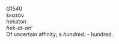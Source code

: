 <body>
  <p>G1540<br>  ἑκατόν  <br> hekaton  <br><i>hek-at-on‘ </i><br>Of uncertain affinity; a <i>hundred:</i> - hundred.<br></p>
 </body>